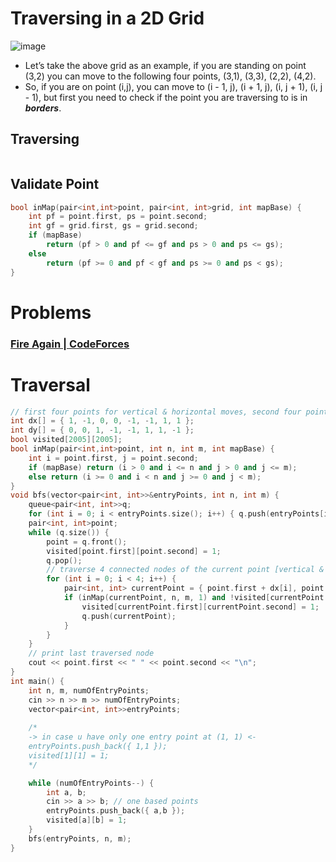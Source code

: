 # Traversing in a 2D Grid
![image](https://user-images.githubusercontent.com/99830416/233385168-a2677c80-264f-4cad-985c-cbfe0ea4d1ce.png)

- Let’s take the above grid as an example, if you are standing on point (3,2) you can move to the following four points, (3,1), (3,3), (2,2), (4,2).
- So, if you are on point (i,j), you can move to (i - 1, j), (i + 1, j), (i, j + 1), (i, j - 1), but first you need to check if the point you are traversing to is in _**borders**_.

## Traversing
```cpp

```
## Validate Point
```cpp
bool inMap(pair<int,int>point, pair<int, int>grid, int mapBase) {
    int pf = point.first, ps = point.second;
    int gf = grid.first, gs = grid.second;
    if (mapBase)
        return (pf > 0 and pf <= gf and ps > 0 and ps <= gs);
    else
        return (pf >= 0 and pf < gf and ps >= 0 and ps < gs);
}
```

# Problems
### [Fire Again | CodeForces](https://codeforces.com/contest/35/problem/C)

# Traversal
```cpp
// first four points for vertical & horizontal moves, second four points for diagonal moves
int dx[] = { 1, -1, 0, 0, -1, -1, 1, 1 };
int dy[] = { 0, 0, 1, -1, -1, 1, 1, -1 };
bool visited[2005][2005];
bool inMap(pair<int,int>point, int n, int m, int mapBase) {
    int i = point.first, j = point.second;
    if (mapBase) return (i > 0 and i <= n and j > 0 and j <= m); 
    else return (i >= 0 and i < n and j >= 0 and j < m);
}
void bfs(vector<pair<int, int>>&entryPoints, int n, int m) {
    queue<pair<int, int>>q;
    for (int i = 0; i < entryPoints.size(); i++) { q.push(entryPoints[i]); }
    pair<int, int>point;
    while (q.size()) {
        point = q.front(); 
        visited[point.first][point.second] = 1;
        q.pop();
        // traverse 4 connected nodes of the current point [vertical & horizontal]
        for (int i = 0; i < 4; i++) {
            pair<int, int> currentPoint = { point.first + dx[i], point.second + dy[i]};
            if (inMap(currentPoint, n, m, 1) and !visited[currentPoint.first][currentPoint.second]) {
                visited[currentPoint.first][currentPoint.second] = 1;
                q.push(currentPoint);
            }
        }
    }
    // print last traversed node 
    cout << point.first << " " << point.second << "\n";
}
int main() {
    int n, m, numOfEntryPoints;
    cin >> n >> m >> numOfEntryPoints;
    vector<pair<int, int>>entryPoints;
    
    /*
    -> in case u have only one entry point at (1, 1) <-
    entryPoints.push_back({ 1,1 });
    visited[1][1] = 1;
    */

    while (numOfEntryPoints--) {
        int a, b;
        cin >> a >> b; // one based points
        entryPoints.push_back({ a,b });
        visited[a][b] = 1;
    }
    bfs(entryPoints, n, m);
}
```

